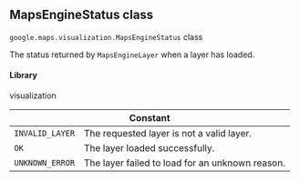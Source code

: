 <h2 id="MapsEngineStatus"> MapsEngineStatus class </h2><p>
<code><span itemprop="path">google.maps.visualization</span>.<span itemprop="name">MapsEngineStatus</span></code>
class
</p><p>The status returned by <code>MapsEngineLayer</code> when a layer has loaded.</p><h4>Library</h4><p>visualization</p><div class="devsite-table-wrapper"><table class="constants responsive" summary="class MapsEngineStatus - Constants">
<thead>
<tr><th colspan="2">Constant</th>
</tr></thead>
<tbody>
<tr>
<td><code><span>INVALID_LAYER</span></code></td>
<td>The requested layer is not a valid layer.</td>
</tr>
<tr>
<td><code><span>OK</span></code></td>
<td>The layer loaded successfully.</td>
</tr>
<tr>
<td><code><span>UNKNOWN_ERROR</span></code></td>
<td>The layer failed to load for an unknown reason.</td>
</tr>
</tbody>
</table></div>
